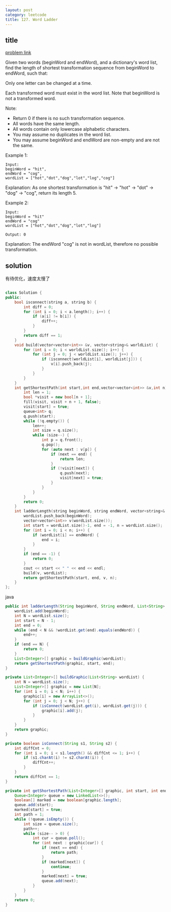 ```yaml
---
layout: post
category: leetcode
title: 127. Word Ladder
---
```


## title
[problem link](https://leetcode.com/problems/word-ladder/description/)


Given two words (beginWord and endWord), and a dictionary's word list, find the length of shortest transformation sequence from beginWord to endWord, such that:

Only one letter can be changed at a time.

Each transformed word must exist in the word list. Note that beginWord is not a transformed word.

Note:

- Return 0 if there is no such transformation sequence.
- All words have the same length.
- All words contain only lowercase alphabetic characters.
- You may assume no duplicates in the word list.
- You may assume beginWord and endWord are non-empty and are not the same.

Example 1:

	Input:
	beginWord = "hit",
	endWord = "cog",
	wordList = ["hot","dot","dog","lot","log","cog"]

	

Explanation: As one shortest transformation is "hit" -> "hot" -> "dot" -> "dog" -> "cog",
return its length 5.

Example 2:

	Input:
	beginWord = "hit"
	endWord = "cog"
	wordList = ["hot","dot","dog","lot","log"]
	
	Output: 0

Explanation: The endWord "cog" is not in wordList, therefore no possible transformation.


## solution
有待优化，速度太慢了

```c++

class Solution {
public:
	bool isconnect(string a, string b) {
		int diff = 0;
		for (int i = 0; i < a.length(); i++) {
			if (a[i] != b[i]) {
				diff++;
			}
		}
		return diff == 1;
	}
	void build(vector<vector<int>> &v, vector<string>& worldList) {
		for (int i = 0; i < worldList.size(); i++) {
			for (int j = 0; j < worldList.size(); j++) {
				if (isconnect(worldList[i], worldList[j])) {
					v[i].push_back(j);
				}
			}
		}
	}
	int getShortestPath(int start,int end,vector<vector<int>> &v,int n) {
		int len = 1;
		bool *visit = new bool[n + 1];
		fill(visit, visit + n + 1, false);
		visit[start] = true;
		queue<int> q;
		q.push(start);
		while (!q.empty()) {
			len++;
			int size = q.size();
			while (size--) {
				int p = q.front();
				q.pop();
				for (auto next : v[p]) {
					if (next == end) {
						return len;
					}
					if (!visit[next]) {
						q.push(next);
						visit[next] = true;
					}
				}
			}
		}
		return 0;
	}
	int ladderLength(string beginWord, string endWord, vector<string>& wordList) {
		wordList.push_back(beginWord);
		vector<vector<int>> v(wordList.size());
		int start = wordList.size()-1, end = -1, n = wordList.size();
		for (int i = 0; i < n; i++) {
			if (wordList[i] == endWord) {
				end = i;
			}
		}
		if (end == -1) {
			return 0;
		}
		cout << start << " " << end << endl;
		build(v, wordList);
		return getShortestPath(start, end, v, n);
	}
};
```

java

```java
public int ladderLength(String beginWord, String endWord, List<String> wordList) {
    wordList.add(beginWord);
    int N = wordList.size();
    int start = N - 1;
    int end = 0;
    while (end < N && !wordList.get(end).equals(endWord)) {
        end++;
    }
    if (end == N) {
        return 0;
    }
    List<Integer>[] graphic = buildGraphic(wordList);
    return getShortestPath(graphic, start, end);
}

private List<Integer>[] buildGraphic(List<String> wordList) {
    int N = wordList.size();
    List<Integer>[] graphic = new List[N];
    for (int i = 0; i < N; i++) {
        graphic[i] = new ArrayList<>();
        for (int j = 0; j < N; j++) {
            if (isConnect(wordList.get(i), wordList.get(j))) {
                graphic[i].add(j);
            }
        }
    }
    return graphic;
}

private boolean isConnect(String s1, String s2) {
    int diffCnt = 0;
    for (int i = 0; i < s1.length() && diffCnt <= 1; i++) {
        if (s1.charAt(i) != s2.charAt(i)) {
            diffCnt++;
        }
    }
    return diffCnt == 1;
}

private int getShortestPath(List<Integer>[] graphic, int start, int end) {
    Queue<Integer> queue = new LinkedList<>();
    boolean[] marked = new boolean[graphic.length];
    queue.add(start);
    marked[start] = true;
    int path = 1;
    while (!queue.isEmpty()) {
        int size = queue.size();
        path++;
        while (size-- > 0) {
            int cur = queue.poll();
            for (int next : graphic[cur]) {
                if (next == end) {
                    return path;
                }
                if (marked[next]) {
                    continue;
                }
                marked[next] = true;
                queue.add(next);
            }
        }
    }
    return 0;
}
```